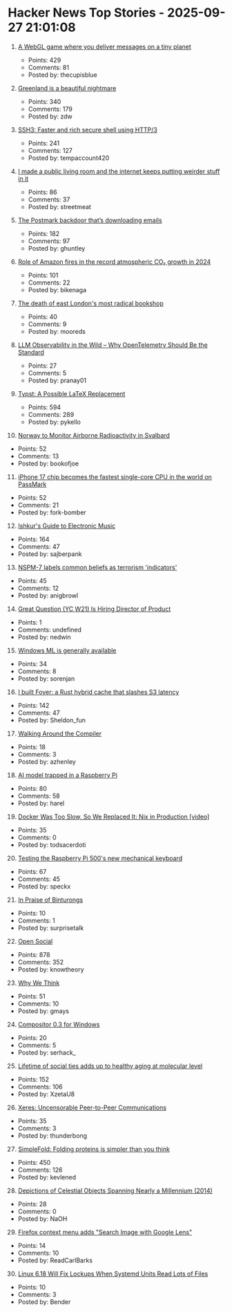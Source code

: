 # Hacker News Top Stories - 2025-09-27 21:01:08

1. [A WebGL game where you deliver messages on a tiny planet](https://messenger.abeto.co/)
   - Points: 429
   - Comments: 81
   - Posted by: thecupisblue

2. [Greenland is a beautiful nightmare](https://matduggan.com/greenland-is-a-beautiful-nightmare/)
   - Points: 340
   - Comments: 179
   - Posted by: zdw

3. [SSH3: Faster and rich secure shell using HTTP/3](https://github.com/francoismichel/ssh3)
   - Points: 241
   - Comments: 127
   - Posted by: tempaccount420

4. [I made a public living room and the internet keeps putting weirder stuff in it](https://www.theroom.lol)
   - Points: 86
   - Comments: 37
   - Posted by: streetmeat

5. [The Postmark backdoor that’s downloading emails](https://www.koi.security/blog/postmark-mcp-npm-malicious-backdoor-email-theft)
   - Points: 182
   - Comments: 97
   - Posted by: ghuntley

6. [Role of Amazon fires in the record atmospheric CO₂ growth in 2024](https://essopenarchive.org/doi/full/10.22541/essoar.175874118.83695562/v1)
   - Points: 101
   - Comments: 22
   - Posted by: bikenaga

7. [The death of east London's most radical bookshop](https://www.the-londoner.co.uk/scarlett-letters-closure-left-wing-bookshop/)
   - Points: 40
   - Comments: 9
   - Posted by: mooreds

8. [LLM Observability in the Wild – Why OpenTelemetry Should Be the Standard](https://signoz.io/blog/llm-observability-opentelemetry/)
   - Points: 27
   - Comments: 5
   - Posted by: pranay01

9. [Typst: A Possible LaTeX Replacement](https://lwn.net/Articles/1037577/)
   - Points: 594
   - Comments: 289
   - Posted by: pykello

10. [Norway to Monitor Airborne Radioactivity in Svalbard](https://www.highnorthnews.com/en/norway-monitor-airborne-radioactivity-svalbard)
   - Points: 52
   - Comments: 13
   - Posted by: bookofjoe

11. [iPhone 17 chip becomes the fastest single-core CPU in the world on PassMark](https://www.tomshardware.com/pc-components/cpus/apples-a19-becomes-the-fastest-single-core-cpu-in-the-world-on-passmark-beating-pc-chips-and-apples-own-m3-ultra-passively-cooled-iphone-17-chip-catapults-past-power-hungry-competitors)
   - Points: 52
   - Comments: 21
   - Posted by: fork-bomber

12. [Ishkur's Guide to Electronic Music](http://music.ishkur.com/)
   - Points: 164
   - Comments: 47
   - Posted by: sajberpank

13. [NSPM-7 labels common beliefs as terrorism 'indicators'](https://www.kenklippenstein.com/p/trumps-nspm-7-labels-common-beliefs)
   - Points: 45
   - Comments: 12
   - Posted by: anigbrowl

14. [Great Question (YC W21) Is Hiring Director of Product](https://www.ycombinator.com/companies/great-question/jobs/9crdslU-director-of-product)
   - Points: 1
   - Comments: undefined
   - Posted by: nedwin

15. [Windows ML is generally available](https://blogs.windows.com/windowsdeveloper/2025/09/23/windows-ml-is-generally-available-empowering-developers-to-scale-local-ai-across-windows-devices/)
   - Points: 34
   - Comments: 8
   - Posted by: sorenjan

16. [I built Foyer: a Rust hybrid cache that slashes S3 latency](https://medium.com/@yingjunwu/the-case-for-hybrid-cache-for-object-stores-4b1f02ec6c9a)
   - Points: 142
   - Comments: 47
   - Posted by: Sheldon_fun

17. [Walking Around the Compiler](https://bernsteinbear.com/blog/walking-around/)
   - Points: 18
   - Comments: 3
   - Posted by: azhenley

18. [AI model trapped in a Raspberry Pi](https://blog.adafruit.com/2025/09/26/ai-model-trapped-in-raspberry-pi-piday-raspberrypi/)
   - Points: 80
   - Comments: 58
   - Posted by: harel

19. [Docker Was Too Slow, So We Replaced It: Nix in Production [video]](https://www.youtube.com/watch?v=iPoL03tFBtU)
   - Points: 35
   - Comments: 0
   - Posted by: todsacerdoti

20. [Testing the Raspberry Pi 500's new mechanical keyboard](https://www.jeffgeerling.com/blog/2025/testing-raspberry-pi-500s-new-mechanical-keyboard)
   - Points: 67
   - Comments: 45
   - Posted by: speckx

21. [In Praise of Binturongs](https://satyrs.eu/garden/2025/binturongs)
   - Points: 10
   - Comments: 1
   - Posted by: surprisetalk

22. [Open Social](https://overreacted.io/open-social/)
   - Points: 878
   - Comments: 352
   - Posted by: knowtheory

23. [Why We Think](https://lilianweng.github.io/posts/2025-05-01-thinking/)
   - Points: 51
   - Comments: 10
   - Posted by: gmays

24. [Compositor 0.3 for Windows](https://compositorapp.com/blog/2025-09-24/Compositor-Windows-03/)
   - Points: 20
   - Comments: 5
   - Posted by: serhack_

25. [Lifetime of social ties adds up to healthy aging at molecular level](https://news.cornell.edu/stories/2025/09/lifetime-social-ties-adds-healthy-aging)
   - Points: 152
   - Comments: 106
   - Posted by: XzetaU8

26. [Xeres: Uncensorable Peer-to-Peer Communications](https://xeres.io/)
   - Points: 35
   - Comments: 3
   - Posted by: thunderbong

27. [SimpleFold: Folding proteins is simpler than you think](https://github.com/apple/ml-simplefold)
   - Points: 450
   - Comments: 126
   - Posted by: kevlened

28. [Depictions of Celestial Objects Spanning Nearly a Millennium (2014)](https://publicdomainreview.org/collection/flowers-of-the-sky/)
   - Points: 28
   - Comments: 0
   - Posted by: NaOH

29. [Firefox context menu adds "Search Image with Google Lens"](https://connect.mozilla.org/t5/discussions/new-in-firefox-desktop-only-visual-search/m-p/106216#M41026)
   - Points: 14
   - Comments: 10
   - Posted by: ReadCarlBarks

30. [Linux 6.18 Will Fix Lockups When Systemd Units Read Lots of Files](https://www.phoronix.com/news/Linux-6.18-Writeback-Lockups)
   - Points: 10
   - Comments: 3
   - Posted by: Bender

